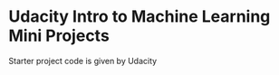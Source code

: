 Udacity Intro to Machine Learning Mini Projects
==============

Starter project code is given by Udacity
